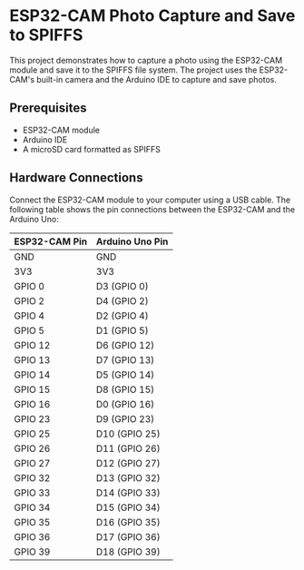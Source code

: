  # ESP32-CAM Photo Capture and Save to SPIFFS

This project demonstrates how to capture a photo using the ESP32-CAM module and save it to the SPIFFS file system. The project uses the ESP32-CAM's built-in camera and the Arduino IDE to capture and save photos.

## Prerequisites

- ESP32-CAM module
- Arduino IDE
- A microSD card formatted as SPIFFS

## Hardware Connections

Connect the ESP32-CAM module to your computer using a USB cable. The following table shows the pin connections between the ESP32-CAM and the Arduino Uno:

| ESP32-CAM Pin | Arduino Uno Pin |
|---|---|
| GND | GND |
| 3V3 | 3V3 |
| GPIO 0 | D3 (GPIO 0) |
| GPIO 2 | D4 (GPIO 2) |
| GPIO 4 | D2 (GPIO 4) |
| GPIO 5 | D1 (GPIO 5) |
| GPIO 12 | D6 (GPIO 12) |
| GPIO 13 | D7 (GPIO 13) |
| GPIO 14 | D5 (GPIO 14) |
| GPIO 15 | D8 (GPIO 15) |
| GPIO 16 | D0 (GPIO 16) |
| GPIO 23 | D9 (GPIO 23) |
| GPIO 25 | D10 (GPIO 25) |
| GPIO 26 | D11 (GPIO 26) |
| GPIO 27 | D12 (GPIO 27) |
| GPIO 32 | D13 (GPIO 32) |
| GPIO 33 | D14 (GPIO 33) |
| GPIO 34 | D15 (GPIO 34) |
| GPIO 35 | D16 (GPIO 35) |
| GPIO 36 | D17 (GPIO 36) |
| GPIO 39 | D18 (GPIO 39) |

